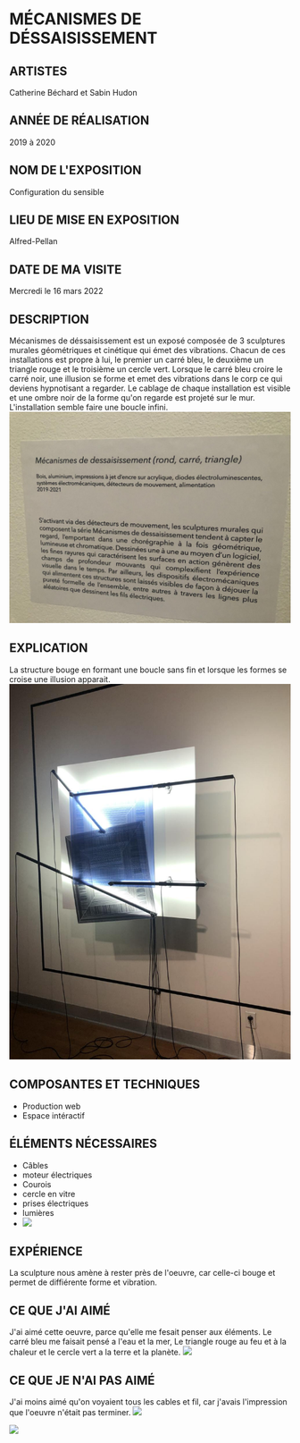 # MÉCANISMES DE DÉSSAISISSEMENT
## ARTISTES 
Catherine Béchard et Sabin Hudon
## ANNÉE DE RÉALISATION
2019 à 2020
## NOM DE L'EXPOSITION  
Configuration du sensible 
## LIEU DE MISE EN EXPOSITION 
Alfred-Pellan 
## DATE DE MA VISITE  
Mercredi le 16 mars 2022
## DESCRIPTION 
Mécanismes de déssaisissement est un exposé composée de 3 sculptures murales géométriques et cinétique qui émet des vibrations. Chacun de ces installations est propre à lui, le premier un carré bleu, le deuxième un triangle rouge et le troisième un cercle vert. Lorsque le carré bleu croire le carré noir, une illusion se forme et emet des vibrations dans le corp ce qui deviens hypnotisant a regarder. Le cablage de chaque installation est visible et une ombre noir de la forme qu'on regarde est projeté sur le mur. L'installation semble faire une boucle infini.
![description](medias/photos/IMG_2451.jpg)
## EXPLICATION 
La structure bouge en formant une boucle sans fin et lorsque les formes se croise une illusion apparait.
![illusion](medias/photos/IMG_2443.jpg)
## COMPOSANTES ET TECHNIQUES 
- Production web 
- Espace intéractif   
## ÉLÉMENTS NÉCESSAIRES 
- Câbles 
- moteur électriques
- Courois
- cercle en vitre
- prises électriques  
- lumières
- ![](Medias/Photos/)
## EXPÉRIENCE  
La sculpture nous amène à rester près de l'oeuvre, car celle-ci bouge et permet de diffiérente forme et vibration.  
## CE QUE J'AI AIMÉ 
J'ai aimé cette oeuvre, parce qu'elle me fesait penser aux éléments. Le carré bleu me faisait pensé a l'eau et la mer, Le triangle rouge au feu et à la chaleur et le cercle vert a la terre et la planète. 
![](Medias/Photos/)
## CE QUE JE N'AI PAS AIMÉ 
J'ai moins aimé qu'on voyaient tous les cables et fil, car j'avais l'impression que l'oeuvre n'était pas terminer.
![](Medias/Photos/)


![](Medias/Photos/)
